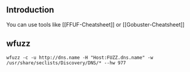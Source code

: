 ## Introduction

You can use tools like [[FFUF-Cheatsheet]] or [[Gobuster-Cheatsheet]]

## wfuzz
`wfuzz -c -u http://dns.name -H "Host:FUZZ.dns.name" -w /usr/share/seclists/Discovery/DNS/* --hw 977`